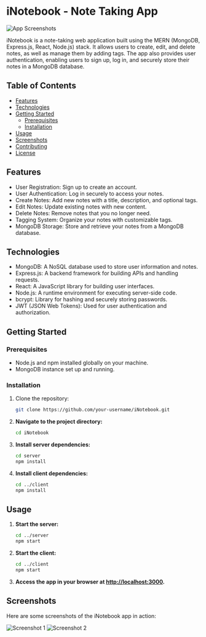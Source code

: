 

# iNotebook - Note Taking App

![App Screenshots](https://user-images.githubusercontent.com/72593204/264545219-8d51e5b8-cb55-420d-ae30-5e8bc410ea99.png)

iNotebook is a note-taking web application built using the MERN (MongoDB, Express.js, React, Node.js) stack. It allows users to create, edit, and delete notes, as well as manage them by adding tags. The app also provides user authentication, enabling users to sign up, log in, and securely store their notes in a MongoDB database.

## Table of Contents

- [Features](#features)
- [Technologies](#technologies)
- [Getting Started](#getting-started)
  - [Prerequisites](#prerequisites)
  - [Installation](#installation)
- [Usage](#usage)
- [Screenshots](#screenshots)
- [Contributing](#contributing)
- [License](#license)

## Features

- User Registration: Sign up to create an account.
- User Authentication: Log in securely to access your notes.
- Create Notes: Add new notes with a title, description, and optional tags.
- Edit Notes: Update existing notes with new content.
- Delete Notes: Remove notes that you no longer need.
- Tagging System: Organize your notes with customizable tags.
- MongoDB Storage: Store and retrieve your notes from a MongoDB database.

## Technologies

- MongoDB: A NoSQL database used to store user information and notes.
- Express.js: A backend framework for building APIs and handling requests.
- React: A JavaScript library for building user interfaces.
- Node.js: A runtime environment for executing server-side code.
- bcrypt: Library for hashing and securely storing passwords.
- JWT (JSON Web Tokens): Used for user authentication and authorization.

## Getting Started

### Prerequisites

- Node.js and npm installed globally on your machine.
- MongoDB instance set up and running.

### Installation

1. Clone the repository:

   ```sh
   git clone https://github.com/your-username/iNotebook.git
   
2. **Navigate to the project directory:**

    ```sh
    cd iNotebook
    ```

3. **Install server dependencies:**

    ```sh
    cd server
    npm install
    ```

3. **Install client dependencies:**

    ```sh
    cd ../client
    npm install
    ```

## Usage

1. **Start the server:**

    ```sh
    cd ../server
    npm start
    ```

2. **Start the client:**

    ```sh
    cd ../client
    npm start
    ```

3. **Access the app in your browser at [http://localhost:3000](http://localhost:3000).**

## Screenshots

Here are some screenshots of the iNotebook app in action:

![Screenshot 1](https://user-images.githubusercontent.com/72593204/264545440-64dcbd02-6670-47a5-9910-426737387278.png)
![Screenshot 2](https://user-images.githubusercontent.com/72593204/264545445-da1c8b31-badf-4957-8e70-777848c84ff4.png)
<!-- Add more screenshots as needed -->



